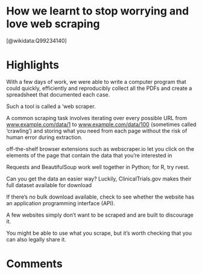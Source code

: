 
How we learnt to stop worrying and love web scraping
====================================================
  
  [@wikidata:Q99234140]  

# Highlights

With a few days of work, we were able to write a computer program that could quickly, efficiently and reproducibly collect all the PDFs and create a spreadsheet that documented each case.

Such a tool is called a ‘web scraper.

A common scraping task involves iterating over every possible URL from www.example.com/data/1 to www.example.com/data/100 (sometimes called ‘crawling’) and storing what you need from each page without the risk of human error during extraction.


off-the-shelf browser extensions such as webscraper.io let you click on the elements of the page that contain the data that you’re interested in

Requests and BeautifulSoup work well together in Python; for R, try rvest.

Can you get the data an easier way? 
Luckily, ClinicalTrials.gov makes their full dataset available for download

If there’s no bulk download available, check to see whether the website has an application programming interface (API).

A few websites simply don’t want to be scraped and are built to discourage it.

You might be able to use what you scrape, but it’s worth checking that you can also legally share it. 


# Comments

